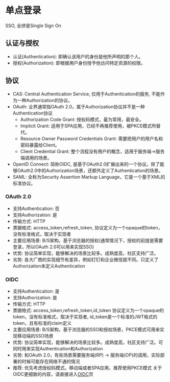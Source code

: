 # 单点登录
SSO, 全拼是Single Sign On

## 认证与授权
* 认证(Authentication): 即确认该用户的身份是他所声明的那个人。
* 授权(Authorization): 即根据用户身份授予他访问特定资源的权限。

## 协议
* CAS: Central Authentication Service, 仅用于Authentication的服务, 不能作为一种Authorization的协议。
* OAuth: 业界通常指OAuth 2.0，属于Authorization协议并不是一种Authentication协议
  * Authorization Code Grant: 授权码模式，最为常用，最安全。
  * Implicit Grant: 适用于SPA应用，已经不再推荐使用，被PKCE模式所替代。
  * Resource Owner Password Credentials Grant: 需要把用户的用户名和密码暴露给Client。
  * Client Credential Grant: 整个流程没有用户的概念，适用于服务端->服务端调用的场景。
* OpenID Connect: 简称OIDC, 是基于OAuth2.0扩展出来的一个协议。除了能够OAuth2.0中的Authorization场景，还额外定义了Authentication的场景。
* SAML: 全称为Security Assertion Markup Language，它是一个基于XML的标准协议。

### OAuth 2.0
* 支持Authentication: 否
* 支持Authorization: 是
* 传输方式: HTTP
* 票据格式: access_token,refresh_token, 协议定义为一个opaque的token，没有标准格式，取决于实现者
* 主要应用场景: B/S架构，基于浏览器的授权(通常情况下，授权的前提是需要登录，所以OAuth 2.0可以用来实现SSO)
* 优势: 协议简单实现，能够解决的场景比较多。成熟度高，社区支持广泛。
* 劣势: 各大厂商的实现细节有差异，例如钉钉和企业微信就不同。只定义了Authorization未定义Authentication
  
### OIDC
* 支持Authentication: 是
* 支持Authorization: 是
* 传输方式: HTTP
* 票据格式: access_token,refresh_token,id_token 协议定义为一个opaque的token，没有标准格式，取决于实现者, id_token是一个标准的JWT格式的token，且有标准的claim定义
* 主要应用场景: B/S架构，基于浏览器的SSO和授权场景，PKCE模式可用来实现移动端的SSO场景
* 优势: 协议简单实现，能够解决的场景比较多。成熟度高，社区支持广泛。可同时用来实现Authentication和Authorization
* 劣势: 和OAuth 2.0，有些场景需要服务端(RP) -> 服务端(OP)的调用，实际部署的时候可能存在网络不通的情况
* 推荐: 优先考虑授权码模式。移动端或者SPA应用，推荐使用PKCE模式
关于OIDC更细致的内容，请直接进入[OIDC](/service/auth/oidc.md)页